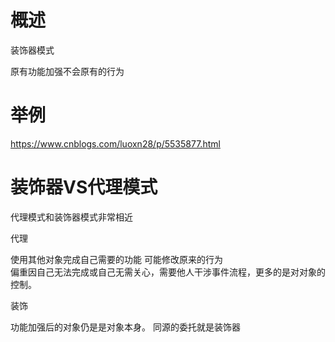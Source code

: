 
# 概述

装饰器模式

原有功能加强不会原有的行为

# 举例

https://www.cnblogs.com/luoxn28/p/5535877.html


# 装饰器VS代理模式

代理模式和装饰器模式非常相近

代理

  使用其他对象完成自己需要的功能 
  可能修改原来的行为  
  偏重因自己无法完成或自己无需关心，需要他人干涉事件流程，更多的是对对象的控制。
  
装饰

  功能加强后的对象仍是是对象本身。
  同源的委托就是装饰器
  
  
